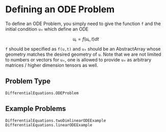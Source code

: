 # Defining an ODE Problem

To define an ODE Problem, you simply need to give the function ``f`` and the initial
condition ``u₀`` which define an ODE

```math
uₜ = f(uₜ,t)dt
```

`f` should be specified as `f(u,t)` and `u₀` should be an AbstractArray whose
geometry matches the desired geometry of `u`. Note that we are not limited to
numbers or vectors for `u₀`, one is allowed to provide `u₀` as arbitrary
matrices / higher dimension tensors as well.

## Problem Type

```@docs
DifferentialEquations.ODEProblem
```

## Example Problems

```@docs
DifferentialEquations.twoDimlinearODEExample
DifferentialEquations.linearODEExample
```
